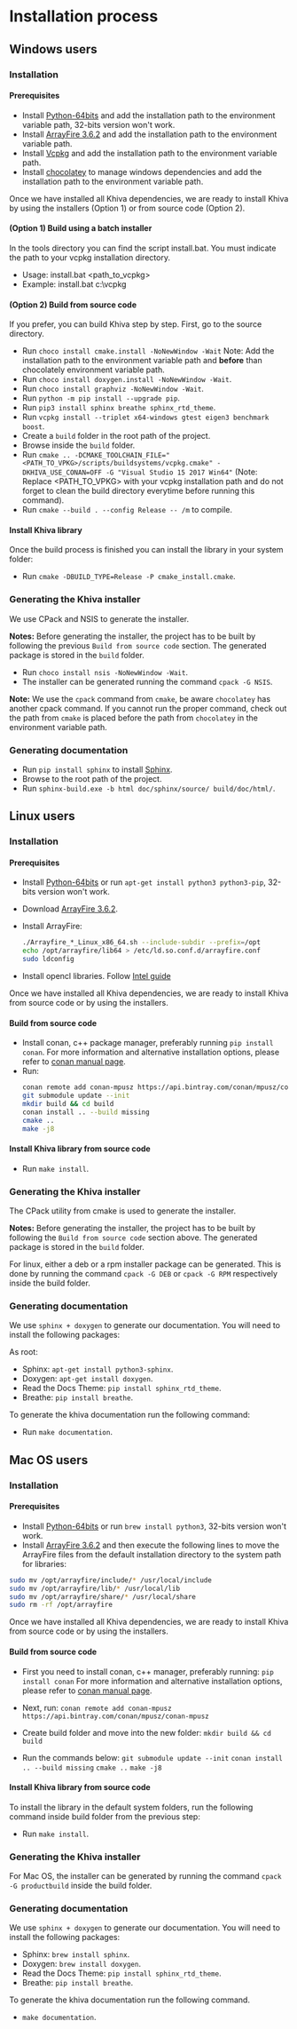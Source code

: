 # Installation process

## Windows users

### Installation

#### Prerequisites

- Install [Python-64bits](https://www.python.org/downloads) and add the installation path to the environment variable path, 32-bits version won't work.
- Install [ArrayFire 3.6.2](https://arrayfire.com/download/) and add the installation path to the environment variable path.
- Install [Vcpkg](https://docs.microsoft.com/es-es/cpp/vcpkg#installation) and add the installation path to the environment variable path.
- Install [chocolatey](https://chocolatey.org/) to manage windows dependencies and add the installation path to the environment variable path.

Once we have installed all Khiva dependencies, we are ready to install Khiva by using the installers (Option 1) or from source code (Option 2).

#### (Option 1) Build using a batch installer

In the tools directory you can find the script install.bat. You must indicate the path to your vcpkg installation directory.

- Usage: install.bat <path_to_vcpkg>
- Example: install.bat c:\vcpkg

#### (Option 2) Build from source code

If you prefer, you can build Khiva step by step.
First, go to the source directory.

- Run `choco install cmake.install -NoNewWindow -Wait` Note: Add the installation path to the environment variable path and **before** than chocolately environment variable path.
- Run `choco install doxygen.install -NoNewWindow -Wait`.
- Run `choco install graphviz -NoNewWindow -Wait`.
- Run `python -m pip install --upgrade pip`.
- Run `pip3 install sphinx breathe sphinx_rtd_theme`.
- Run `vcpkg install --triplet x64-windows gtest eigen3 benchmark boost`.
- Create a `build` folder in the root path of the project.
- Browse inside the `build` folder.
- Run `cmake .. -DCMAKE_TOOLCHAIN_FILE="<PATH_TO_VPKG>/scripts/buildsystems/vcpkg.cmake" -DKHIVA_USE_CONAN=OFF -G "Visual Studio 15 2017 Win64"` (Note: Replace <PATH_TO_VPKG> with your vcpkg installation path and do not forget to clean the build directory everytime before running this command).
- Run `cmake --build . --config Release -- /m` to compile.

#### Install Khiva library

Once the build process is finished you can install the library in your system folder:

- Run `cmake -DBUILD_TYPE=Release -P cmake_install.cmake`.

### Generating the Khiva installer

We use CPack and NSIS to generate the installer.

**Notes:** Before generating the installer, the project has to be built by following the previous `Build from source code` section. The generated package is stored in the `build` folder.

- Run `choco install nsis -NoNewWindow -Wait`.
- The installer can be generated running the command `cpack -G NSIS`.

**Note:** We use the `cpack` command from `cmake`, be aware `chocolatey` has another cpack command. If you cannot run the proper command, check out the path from `cmake` is placed before the path from `chocolatey` in the environment variable path.

### Generating documentation

- Run `pip install sphinx` to install [Sphinx](http://www.sphinx-doc.org/es/stable/install.html#windows-install-python-and-sphinx).
- Browse to the root path of the project.
- Run `sphinx-build.exe -b html doc/sphinx/source/ build/doc/html/`.

## Linux users

### Installation

#### Prerequisites

- Install [Python-64bits](https://www.python.org/downloads) or run `apt-get install python3 python3-pip`, 32-bits version won't work.
- Download [ArrayFire 3.6.2](http://arrayfire.s3.amazonaws.com/3.6.2/ArrayFire-v3.6.2_Linux_x86_64.sh).
- Install ArrayFire:

   ```bash
   ./Arrayfire_*_Linux_x86_64.sh --include-subdir --prefix=/opt
   echo /opt/arrayfire/lib64 > /etc/ld.so.conf.d/arrayfire.conf
   sudo ldconfig
   ```
- Install opencl libraries. Follow [Intel guide](https://software.intel.com/en-us/articles/opencl-drivers#inpage-nav-1-1-1)

Once we have installed all Khiva dependencies, we are ready to install Khiva from source code or by using the installers.

#### Build from source code

- Install conan, c++ package manager, preferably running `pip install conan`. For more information and alternative installation options, please refer to [conan manual page](http://docs.conan.io/en/latest/installation.html).
- Run:
  ```bash
  conan remote add conan-mpusz https://api.bintray.com/conan/mpusz/conan-mpusz
  git submodule update --init
  mkdir build && cd build
  conan install .. --build missing
  cmake ..
  make -j8
  ```

#### Install Khiva library from source code

- Run `make install`.

### Generating the Khiva installer

The CPack utility from cmake is used to generate the installer.

**Notes:** Before generating the installer, the project has to be built by following the `Build from source code` section above. The generated package is stored in the `build` folder.

For linux, either a deb or a rpm installer package can be generated. This is done by running the command `cpack -G DEB` or `cpack -G RPM` respectively inside the build folder.

### Generating documentation

We use `sphinx + doxygen` to generate our documentation. You will need to install the following packages:

As root:

- Sphinx: `apt-get install python3-sphinx`.
- Doxygen: `apt-get install doxygen`.
- Read the Docs Theme: `pip install sphinx_rtd_theme`.
- Breathe: `pip install breathe`.

To generate the khiva documentation run the following command:

- Run `make documentation`.

## Mac OS users

### Installation

#### Prerequisites

- Install [Python-64bits](https://www.python.org/downloads) or run `brew install python3`, 32-bits version won't work.
- Install [ArrayFire 3.6.2](http://arrayfire.s3.amazonaws.com/3.6.2/ArrayFire-v3.6.2_OSX_x86_64.pkg) and then execute the following lines to move the ArrayFire files from the default installation directory to the system path for libraries:

```bash
sudo mv /opt/arrayfire/include/* /usr/local/include
sudo mv /opt/arrayfire/lib/* /usr/local/lib
sudo mv /opt/arrayfire/share/* /usr/local/share
sudo rm -rf /opt/arrayfire
```

Once we have installed all Khiva dependencies, we are ready to install Khiva from source code or by using the installers.

#### Build from source code

- First you need to install conan, c++ manager, preferably running:
`pip install conan`
For more information and alternative installation options, please refer to [conan manual page](http://docs.conan.io/en/latest/installation.html).

- Next, run:
`conan remote add conan-mpusz https://api.bintray.com/conan/mpusz/conan-mpusz`

- Create build folder and move into the new folder:
`mkdir build && cd build`

- Run the commands below:
`git submodule update --init`
`conan install .. --build missing`
`cmake ..`
`make -j8`

#### Install Khiva library from source code

To install the library in the default system folders, run the following command inside build folder from the previous step:

- Run `make install`.

### Generating the Khiva installer

For Mac OS, the installer can be generated by running the command `cpack -G productbuild` inside the build folder.

### Generating documentation

We use `sphinx + doxygen` to generate our documentation. You will need to install the following packages:

- Sphinx: `brew install sphinx`.
- Doxygen: `brew install doxygen`.
- Read the Docs Theme: `pip install sphinx_rtd_theme`.
- Breathe: `pip install breathe`.

To generate the khiva documentation run the following command.

- `make documentation`.

